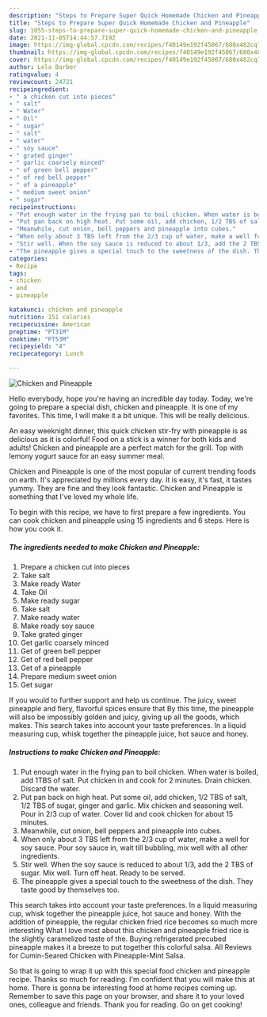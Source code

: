 ```yaml
---
description: "Steps to Prepare Super Quick Homemade Chicken and Pineapple"
title: "Steps to Prepare Super Quick Homemade Chicken and Pineapple"
slug: 1055-steps-to-prepare-super-quick-homemade-chicken-and-pineapple
date: 2021-11-05T14:44:57.719Z
image: https://img-global.cpcdn.com/recipes/f40149e192f45067/680x482cq70/chicken-and-pineapple-recipe-main-photo.jpg
thumbnail: https://img-global.cpcdn.com/recipes/f40149e192f45067/680x482cq70/chicken-and-pineapple-recipe-main-photo.jpg
cover: https://img-global.cpcdn.com/recipes/f40149e192f45067/680x482cq70/chicken-and-pineapple-recipe-main-photo.jpg
author: Lela Barber
ratingvalue: 4
reviewcount: 24721
recipeingredient:
- " a chicken cut into pieces"
- " salt"
- " Water"
- " Oil"
- " sugar"
- " salt"
- " water"
- " soy sauce"
- " grated ginger"
- " garlic coarsely minced"
- " of green bell pepper"
- " of red bell pepper"
- " of a pineapple"
- " medium sweet onion"
- " sugar"
recipeinstructions:
- "Put enough water in the frying pan to boil chicken. When water is boiled, add 1TBS of salt. Put chicken in and cook for 2 minutes. Drain chicken. Discard the water."
- "Put pan back on high heat. Put some oil, add chicken, 1/2 TBS of salt, 1/2 TBS of sugar, ginger and garlic. Mix chicken and seasoning well. Pour in 2/3 cup of water. Cover lid and cook chicken for about 15 minutes."
- "Meanwhile, cut onion, bell peppers and pineapple into cubes."
- "When only about 3 TBS left from the 2/3 cup of water, make a well for soy sauce. Pour soy sauce in, wait till bubbling, mix well with all other ingredients."
- "Stir well. When the soy sauce is reduced to about 1/3, add the 2 TBS of sugar. Mix well. Turn off heat. Ready to be served."
- "The pineapple gives a special touch to the sweetness of the dish. They taste good by themselves too."
categories:
- Recipe
tags:
- chicken
- and
- pineapple

katakunci: chicken and pineapple 
nutrition: 151 calories
recipecuisine: American
preptime: "PT31M"
cooktime: "PT53M"
recipeyield: "4"
recipecategory: Lunch

---
```



![Chicken and Pineapple](https://img-global.cpcdn.com/recipes/f40149e192f45067/680x482cq70/chicken-and-pineapple-recipe-main-photo.jpg)

Hello everybody, hope you're having an incredible day today. Today, we're going to prepare a special dish, chicken and pineapple. It is one of my favorites. This time, I will make it a bit unique. This will be really delicious.

An easy weeknight dinner, this quick chicken stir-fry with pineapple is as delicious as it is colorful! Food on a stick is a winner for both kids and adults! Chicken and pineapple are a perfect match for the grill. Top with lemony yogurt sauce for an easy summer meal.

Chicken and Pineapple is one of the most popular of current trending foods on earth. It's appreciated by millions every day. It is easy, it's fast, it tastes yummy. They are fine and they look fantastic. Chicken and Pineapple is something that I've loved my whole life.


To begin with this recipe, we have to first prepare a few ingredients. You can cook chicken and pineapple using 15 ingredients and 6 steps. Here is how you cook it.

<!--inarticleads1-->

##### The ingredients needed to make Chicken and Pineapple:

1. Prepare  a chicken cut into pieces
1. Take  salt
1. Make ready  Water
1. Take  Oil
1. Make ready  sugar
1. Take  salt
1. Make ready  water
1. Make ready  soy sauce
1. Take  grated ginger
1. Get  garlic coarsely minced
1. Get  of green bell pepper
1. Get  of red bell pepper
1. Get  of a pineapple
1. Prepare  medium sweet onion
1. Get  sugar


If you would to further support and help us continue. The juicy, sweet pineapple and fiery, flavorful spices ensure that By this time, the pineapple will also be impossibly golden and juicy, giving up all the goods, which makes. This search takes into account your taste preferences. In a liquid measuring cup, whisk together the pineapple juice, hot sauce and honey. 

<!--inarticleads2-->

##### Instructions to make Chicken and Pineapple:

1. Put enough water in the frying pan to boil chicken. When water is boiled, add 1TBS of salt. Put chicken in and cook for 2 minutes. Drain chicken. Discard the water.
1. Put pan back on high heat. Put some oil, add chicken, 1/2 TBS of salt, 1/2 TBS of sugar, ginger and garlic. Mix chicken and seasoning well. Pour in 2/3 cup of water. Cover lid and cook chicken for about 15 minutes.
1. Meanwhile, cut onion, bell peppers and pineapple into cubes.
1. When only about 3 TBS left from the 2/3 cup of water, make a well for soy sauce. Pour soy sauce in, wait till bubbling, mix well with all other ingredients.
1. Stir well. When the soy sauce is reduced to about 1/3, add the 2 TBS of sugar. Mix well. Turn off heat. Ready to be served.
1. The pineapple gives a special touch to the sweetness of the dish. They taste good by themselves too.


This search takes into account your taste preferences. In a liquid measuring cup, whisk together the pineapple juice, hot sauce and honey. With the addition of pineapple, the regular chicken fried rice becomes so much more interesting What I love most about this chicken and pineapple fried rice is the slightly caramelized taste of the. Buying refrigerated precubed pineapple makes it a breeze to put together this colorful salsa. All Reviews for Cumin-Seared Chicken with Pineapple-Mint Salsa. 

So that is going to wrap it up with this special food chicken and pineapple recipe. Thanks so much for reading. I'm confident that you will make this at home. There is gonna be interesting food at home recipes coming up. Remember to save this page on your browser, and share it to your loved ones, colleague and friends. Thank you for reading. Go on get cooking!
